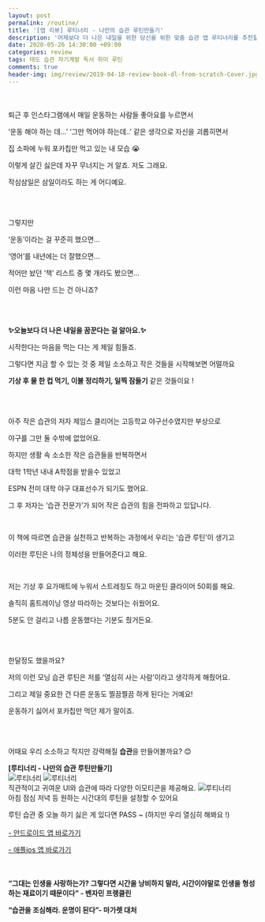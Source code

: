 ```yaml
---
layout: post
permalink: /routine/
title: '[앱 리뷰] 루티너리 - 나만의 습관 루틴만들기'
description: '어제보다 더 나은 내일을 위한 당신을 위한 맞춤 습관 앱 루티너리를 추천할게요.'
date: 2020-05-26 14:30:00 +09:00
categories: review
tags: 태도 습관 자기계발 독서 취미 루틴
comments: true
header-img: img/review/2019-04-18-review-book-dl-from-scratch-Cover.jpg
---
```



<br><br>
퇴근 후 인스타그램에서 매일 운동하는 사람들 좋아요를 누르면서

‘운동 해야 하는 데…’ ‘그만 먹어야 하는데..’ 같은 생각으로 자신을 괴롭히면서

집 소파에 누워 포카칩만 먹고 있는 내 모습 😭

이렇게 살긴 싫은데 자꾸 무너지는 거 알죠. 저도 그래요.

작심삼일은 삼일이라도 하는 게 어디예요.    

<br><br>

그렇지만

‘운동’이라는 걸 꾸준히 했으면…

‘영어’를 내년에는 더 잘했으면…

적어만 놨던 ‘책’ 리스트 중 몇 개라도 봤으면…

이런 마음 나만 드는 건 아니죠?

<br><br>

**✨오늘보다 더 나은 내일을 꿈꾼다는 걸 알아요.✨**

시작한다는 마음을 먹는 다는 게 제일 힘들죠.

그렇다면 지금 할 수 있는 것 중 제일 소소하고 작은 것들을 시작해보면 어떨까요

**기상 후 물 한 컵 먹기, 이불 정리하기, 일찍 잠들기** 같은 것들이요 !   

<br><br>

아주 작은 습관의 저자 제임스 클리어는 고등학교 야구선수였지만 부상으로

야구를 그만 둘 수밖에 없었어요.

하지만 생활 속 소소한 작은 습관들을 반복하면서

대학 1학년 내내 A학점을 받을수 있었고

ESPN 전미 대학 야구 대표선수가 되기도 했어요.

그 후 저자는 ‘습관 전문가’가 되어 작은 습관의 힘을 전파하고 있답니다.    

<br>

이 책에 따르면 습관을 실천하고 반복하는 과정에서 우리는 ‘습관 루틴’이 생기고

이러한 루틴은 나의 정체성을 만들어준다고 해요.    

<br>

저는 기상 후 요가매트에 누워서 스트레칭도 하고 마운틴 클라이머 50회를 해요.  

솔직히 홈트레이닝 영상 따라하는 것보다는 쉬웠어요.

5분도 안 걸리고 나름 운동했다는 기분도 줬거든요.    

<br><br>

한달정도 했을까요?

저의 이런 모닝 습관 루틴은 저를 ‘열심히 사는 사람’이라고 생각하게 해줬어요.

그리고 제일 중요한 건 다른 운동도 찔끔찔끔 하게 된다는 거예요!

운동하기 싫어서 포카칩만 먹던 제가 말이죠.

<br><br>

어때요
우리 소소하고 작지만 강력해질 **습관**을 만들어볼까요? 😊

 **[루티너리 - 나만의 습관 루틴만들기]**
<br>
![루티너리](/img/posts/01/img01.jpg)
![루티너리](/img/posts/01/img02.jpg)
<br>
직관적이고 귀여운 UI와
습관에 따라 다양한 이모티콘을 제공해요.
![루티너리](/img/posts/01/img03.jpg)
<br>
아침 점심 저녁 등 원하는 시간대의 루틴을 설정할 수 있어요

루틴 습관 중 오늘 하기 싫은 게 있다면 PASS ~
(하지만 우리 열심히 해봐요 !)
<br><br>
[- 안드로이드 앱 바로가기](https://play.google.com/store/apps/details?id=com.alt.goodmorning&hl=ko)

[- 애플ios 앱 바로가기](https://apps.apple.com/kr/app/%EB%A3%A8%ED%8B%B0%EB%84%88%EB%A6%AC-%EC%8A%B5%EA%B4%80-%EB%A3%A8%ED%8B%B4-%EB%A7%8C%EB%93%A4%EA%B8%B0/id1450486923https://apps.apple.com/kr/app/루티너리-습관-루틴-만들기/id1450486923)
<br><br><br>

 **“그대는 인생을 사랑하는가? 그렇다면 시간을 낭비하지 말라, 시간이야말로 인생을 형성하는 재료이기 때문이다” - 벤자민 프랭클린**

 **“습관을 조심해라. 운명이 된다”- 마가렛 대처**

